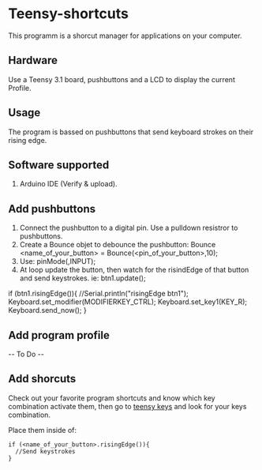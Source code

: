 # Teensy-shortcuts

This programm is a shorcut manager for applications on your computer.

## Hardware

Use a Teensy 3.1 board, pushbuttons and a LCD to display the current Profile.

## Usage

The program is bassed on pushbuttons that send keyboard strokes on their rising edge.

## Software supported

1. Arduino IDE (Verify & upload).

## Add pushbuttons

1. Connect the pushbutton to a digital pin. Use a pulldown resistror to pushbuttons.
2. Create a Bounce objet to debounce the pushbutton:
  Bounce <name_of_your_button> = Bounce(<pin_of_your_button>,10);
3. Use:
  pinMode(<pinNumer or variable>,INPUT);
4. At loop update the button, then watch for the risindEdge of that button and send keystrokes. ie:
  btn1.update();

if (btn1.risingEdge()){
  //Serial.println("risingEdge btn1");
  Keyboard.set_modifier(MODIFIERKEY_CTRL);
  Keyboard.set_key1(KEY_R);
  Keyboard.send_now();
}
  
## Add program profile

-- To Do --

## Add shorcuts

Check out your favorite program shortcuts and know which key combination activate them, then go to [teensy keys](https://www.pjrc.com/teensy/td_keyboard.html) and look for your keys combination.

Place them inside of:
    
    if (<name_of_your_button>.risingEdge()){
      //Send keystrokes
    }

